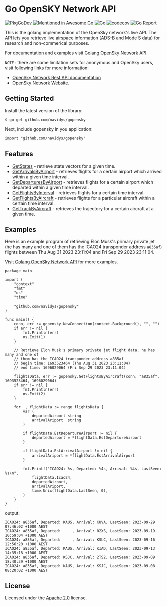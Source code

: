 # Go OpenSKY Network API
[![PkgGoDev](https://pkg.go.dev/badge/github.com/navidys/gopensky)](https://pkg.go.dev/github.com/navidys/gopensky)
[![Mentioned in Awesome Go](https://awesome.re/mentioned-badge.svg)](https://github.com/avelino/awesome-go)
![Go](https://github.com/navidys/gopensky/workflows/Go/badge.svg)
[![codecov](https://codecov.io/gh/navidys/gopensky/branch/main/graph/badge.svg)](https://codecov.io/gh/navidys/gopensky)
[![Go Report](https://goreportcard.com/badge/github.com/navidys/gopensky)](https://goreportcard.com/report/github.com/navidys/gopensky)

This is the golang implementation of the OpenSky network's live API.
The API lets you retrieve live airspace information (ADS-B and Mode S data) for research and non-commerical purposes.

For documentation and examples visit [Golang OpenSky Network API](https://navidys.github.io/gopensky/).

`NOTE:` there are some limitation sets for anonymous and OpenSky users, visit following links for more information:
* [OpenSky Network Rest API documentation](https://openskynetwork.github.io/opensky-api/)
* [OpenSky Network Website](https://opensky-network.org/).

## Getting Started

Install the latest version of the library:

```
$ go get github.com/navidys/gopensky
```

Next, include gopensky in you application:

```
import "github.com/navidys/gopensky"
```

## Features

* [GetStates](https://navidys.github.io/gopensky/goapi_functions.html#func-getstates) - retrieve state vectors for a given time.
* [GetArrivalsByAirport](https://navidys.github.io/gopensky/goapi_functions.html#func-get-arrivals-by-airport) - retrieves flights for a certain airport which arrived within a given time interval.
* [GetDeparturesByAirport](https://navidys.github.io/gopensky/goapi_functions.html#func-get-departures-by-airport) - retrieves flights for a certain airport which departed within a given time interval.
* [GetFlightsByInterval](https://navidys.github.io/gopensky/goapi_functions.html#func-getflightsbyinterval) - retrieves flights for a certain time interval.
* [GetFlightsByAircraft](https://navidys.github.io/gopensky/goapi_functions.html#func-getflightsbyaircraft) - retrieves flights for a particular aircraft within a certain time interval.
* [GetTrackByAircraft](https://navidys.github.io/gopensky/goapi_functions.html#func-gettrackbyaircraft) - retrieves the trajectory for a certain aircraft at a given time.

## Examples

Here is an example program of retrieving Elon Musk's primary private jet (he has many and one of them has the ICAO24 transponder address `a835af`) flights between Thu Aug 31 2023 23:11:04 and Fri Sep 29 2023 23:11:04.

Visit [Golang OpenSky Network API](https://navidys.github.io/gopensky/) for more examples.

```
package main

import (
	"context"
	"fmt"
	"os"
	"time"

	"github.com/navidys/gopensky"
)

func main() {
	conn, err := gopensky.NewConnection(context.Background(), "", "")
	if err != nil {
		fmt.Println(err)
		os.Exit(1)
	}

	// Retrieve Elon Musk's primary private jet flight data, he has many and one of
	// them has the ICAO24 transponder address a835af
	// begin time: 1693523464 (Thu Aug 31 2023 23:11:04)
	// end time: 1696029064 (Fri Sep 29 2023 23:11:04)

	flightsData, err := gopensky.GetFlightsByAircraft(conn, "a835af", 1693523464, 1696029064)
	if err != nil {
		fmt.Println(err)
		os.Exit(2)
	}

	for _, flightData := range flightsData {
		var (
			departedAirport string
			arrivalAriport  string
		)

		if flightData.EstDepartureAirport != nil {
			departedAirport = *flightData.EstDepartureAirport
		}

		if flightData.EstArrivalAirport != nil {
			arrivalAriport = *flightData.EstArrivalAirport
		}

		fmt.Printf("ICAO24: %s, Departed: %4s, Arrival: %4s, LastSeen: %s\n",
			flightData.Icao24,
			departedAirport,
			arrivalAriport,
			time.Unix(flightData.LastSeen, 0),
		)
	}
}
```

output:

```
ICAO24: a835af, Departed: KAUS, Arrival: KUVA, LastSeen: 2023-09-29 07:46:02 +1000 AEST
ICAO24: a835af, Departed:     , Arrival: 02XS, LastSeen: 2023-09-19 10:59:04 +1000 AEST
ICAO24: a835af, Departed:     , Arrival: KSLC, LastSeen: 2023-09-16 12:56:20 +1000 AEST
ICAO24: a835af, Departed: KAUS, Arrival: KIAD, LastSeen: 2023-09-13 14:35:18 +1000 AEST
ICAO24: a835af, Departed: KSJC, Arrival: 2TS2, LastSeen: 2023-09-09 18:40:39 +1000 AEST
ICAO24: a835af, Departed: KAUS, Arrival: KSJC, LastSeen: 2023-09-08 08:20:02 +1000 AEST
```

## License

Licensed under the [Apache 2.0](LICENSE) license.
